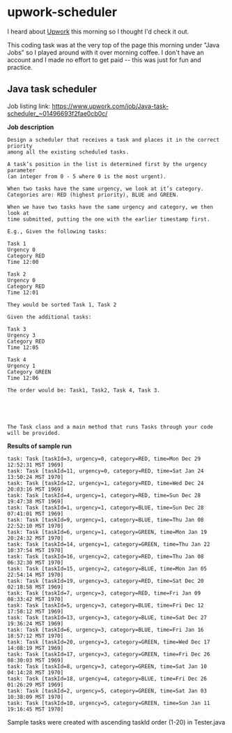 # upwork-scheduler

I heard about [Upwork](http://upwork.com) this morning so I thought I'd check it out.  

This coding task was at the very top of the page this morning under "Java Jobs" so I played around with it over morning coffee.
I don't have an account and I made no effort to get paid -- this was just for fun and practice.

## Java task scheduler ##

Job listing link:  https://www.upwork.com/job/Java-task-scheduler_~01496693f2fae0cb0c/

**Job description**
```
Design a scheduler that receives a task and places it in the correct priority 
among all the existing scheduled tasks. 

A task’s position in the list is determined first by the urgency parameter 
(an integer from 0 - 5 where 0 is the most urgent). 

When two tasks have the same urgency, we look at it’s category. 
Categories are: RED (highest priority), BLUE and GREEN. 

When we have two tasks have the same urgency and category, we then look at 
time submitted, putting the one with the earlier timestamp first. 

E.g., Given the following tasks:

Task 1
Urgency 0
Category RED
Time 12:00

Task 2
Urgency 0
Category RED
Time 12:01

They would be sorted Task 1, Task 2

Given the additional tasks:

Task 3
Urgency 3
Category RED
Time 12:05

Task 4
Urgency 1
Category GREEN
Time 12:06

The order would be: Task1, Task2, Task 4, Task 3.





The Task class and a main method that runs Tasks through your code will be provided.
```

**Results of sample run**
```
task: Task [taskId=3, urgency=0, category=RED, time=Mon Dec 29 12:52:31 MST 1969]
task: Task [taskId=11, urgency=0, category=RED, time=Sat Jan 24 13:50:24 MST 1970]
task: Task [taskId=12, urgency=1, category=RED, time=Wed Dec 24 20:03:16 MST 1969]
task: Task [taskId=4, urgency=1, category=RED, time=Sun Dec 28 19:47:38 MST 1969]
task: Task [taskId=1, urgency=1, category=BLUE, time=Sun Dec 28 07:41:01 MST 1969]
task: Task [taskId=9, urgency=1, category=BLUE, time=Thu Jan 08 22:52:10 MST 1970]
task: Task [taskId=6, urgency=1, category=GREEN, time=Mon Jan 19 20:24:32 MST 1970]
task: Task [taskId=14, urgency=1, category=GREEN, time=Thu Jan 22 10:37:54 MST 1970]
task: Task [taskId=16, urgency=2, category=RED, time=Thu Jan 08 06:32:30 MST 1970]
task: Task [taskId=15, urgency=2, category=BLUE, time=Mon Jan 05 22:54:14 MST 1970]
task: Task [taskId=19, urgency=3, category=RED, time=Sat Dec 20 02:18:58 MST 1969]
task: Task [taskId=7, urgency=3, category=RED, time=Fri Jan 09 08:33:42 MST 1970]
task: Task [taskId=5, urgency=3, category=BLUE, time=Fri Dec 12 17:58:12 MST 1969]
task: Task [taskId=13, urgency=3, category=BLUE, time=Sat Dec 27 19:36:24 MST 1969]
task: Task [taskId=6, urgency=3, category=BLUE, time=Fri Jan 16 18:57:12 MST 1970]
task: Task [taskId=20, urgency=3, category=GREEN, time=Wed Dec 17 14:08:19 MST 1969]
task: Task [taskId=17, urgency=3, category=GREEN, time=Fri Dec 26 08:30:03 MST 1969]
task: Task [taskId=8, urgency=3, category=GREEN, time=Sat Jan 10 04:14:28 MST 1970]
task: Task [taskId=18, urgency=4, category=BLUE, time=Fri Dec 26 01:26:29 MST 1969]
task: Task [taskId=2, urgency=5, category=GREEN, time=Sat Jan 03 10:38:09 MST 1970]
task: Task [taskId=10, urgency=5, category=GREEN, time=Sun Jan 11 19:16:45 MST 1970]
```



Sample tasks were created with ascending taskId order (1-20) in Tester.java

